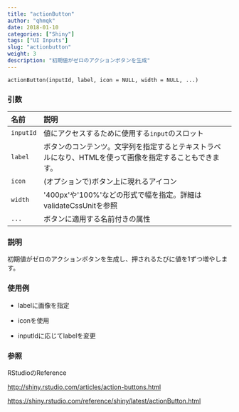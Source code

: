 ```yaml
---
title: "actionButton"
author: "qhmqk"
date: 2018-01-10
categories: ["Shiny"]
tags: ["UI Inputs"]
slug: "actionbutton"
weight: 3
description: "初期値がゼロのアクションボタンを生成"
---
```


```{r eval = FALSE}
actionButton(inputId, label, icon = NULL, width = NULL, ...)
```

### 引数

|名前|説明|
|:--|:--|
|`inputId`|値にアクセスするために使用する`input`のスロット|
|`label`|ボタンのコンテンツ。文字列を指定するとテキストラベルになり、HTMLを使って画像を指定することもできます。|
|`icon`|(オプションで)ボタン上に現れるアイコン|
|`width`|'400px'や'100%'などの形式で幅を指定。詳細はvalidateCssUnitを参照|
|`...`|ボタンに適用する名前付きの属性|

### 説明

初期値がゼロのアクションボタンを生成し、押されるたびに値を1ずつ増やします。

### 使用例

* labelに画像を指定



* iconを使用





* inputIdに応じてlabelを変更






### 参照

RStudioのReference

http://shiny.rstudio.com/articles/action-buttons.html

https://shiny.rstudio.com/reference/shiny/latest/actionButton.html

